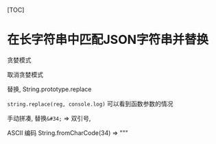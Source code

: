 [TOC]

# 在长字符串中匹配JSON字符串并替换

贪婪模式

取消贪婪模式

替换, String.prototype.replace

`string.replace(reg, console.log)` 可以看到函数参数的情况

手动拼凑, 替换`&#34;` => 双引号, 

ASCII 编码  String.fromCharCode(34) => """



## 